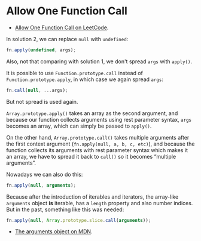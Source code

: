 # Allow One Function Call

- [Allow One Function Call on LeetCode](https://leetcode.com/problems/allow-one-function-call/description/?envType=study-plan-v2&envId=30-days-of-javascript).

In solution 2, we can replace `null` with `undefined`:

```javascript
fn.apply(undefined, args);
```

Also, not that comparing with solution 1, we don't spread `args` with `apply()`.

It is possible to use `Function.prototype.call` instead of `Function.prototype.apply`, in which case we again spread `args`:

```javascript
fn.call(null, ...args);
```

But not spread is used again.

`Array.prototype.apply()` takes an array as the second argument, and because our function collects arguments using rest parameter syntax, `args` becomes an array, which can simply be passed to `apply()`.

On the other hand, `Array.prototype.call()` takes multiple arguments after the first context argument (`fn.apply(null, a, b, c, etc)`), and because the function collects its arguments with rest parameter syntax which makes it an array, we have to spread it back to `call()` so it becomes “multiple arguments”.

Nowadays we can also do this:

```javascript
fn.apply(null, arguments);
```

Because after the introduction of iterables and iterators, the array-like `arguments` object **is** iterable, has a `length` property and also number indices.
But in the past, something like this was needed:

```javascript
fn.apply(null, Array.prototype.slice.call(arguments));
```

- [The arguments object on MDN](https://developer.mozilla.org/en-US/docs/Web/JavaScript/Reference/Functions/arguments#arguments_is_an_array-like_object).
